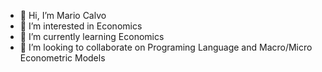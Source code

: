 - 👋 Hi, I’m Mario Calvo
- 👀 I’m interested in Economics
- 🌱 I’m currently learning Economics
- 💞️ I’m looking to collaborate on Programing Language and Macro/Micro Econometric Models
